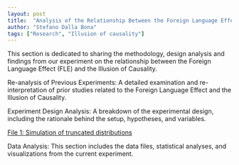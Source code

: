 ```yaml
---
layout: post
title:  "Analysis of the Relationship Between the Foreign Language Effect and the Illusion of Causality"
author: "Stefano Dalla Bona"
tags: ["Research", "Illusion of causality"]
---
```


This section is dedicated to sharing the methodology, design analysis and findings from our experiment on the relationship between the Foreign Language Effect (FLE) and the Illusion of Causality.


Re-analysis of Previous Experiments: A detailed examination and re-interpretation of prior studies related to the Foreign Language Effect and the Illusion of Causality. 


Experiment Design Analysis: A breakdown of the experimental design, including the rationale behind the setup, hypotheses, and variables. 

<a href="https://stefanodallabona.github.io/slides/Distsimulation2.html" target="_blank"> File 1: Simulation of truncated distributions </a>


Data Analysis: This section includes the data files, statistical analyses, and visualizations from the current experiment. 


